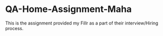 # QA-Home-Assignment-Maha
 This is the assignment provided my Fillr as a part of their interview/Hiring process.

